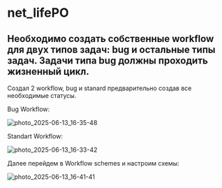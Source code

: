 # net_lifePO
## Необходимо создать собственные workflow для двух типов задач: bug и остальные типы задач. Задачи типа bug должны проходить жизненный цикл.


Создал 2 workflow, bug и stanard предварительно создав все необходимые статусы.


Bug Workflow:

![photo_2025-06-13_16-35-48](https://github.com/user-attachments/assets/2ca507dd-f195-42c7-b332-cc28a93eb03e)


Standart Workflow:


![photo_2025-06-13_16-33-42](https://github.com/user-attachments/assets/9f71616b-bbed-4dbb-b97e-e265d2d949ee)



Далее перейдем в Workflow schemes и настроим схемы:

![photo_2025-06-13_16-41-41](https://github.com/user-attachments/assets/c4bc45ab-a79c-489e-a096-1449222d7e81)
